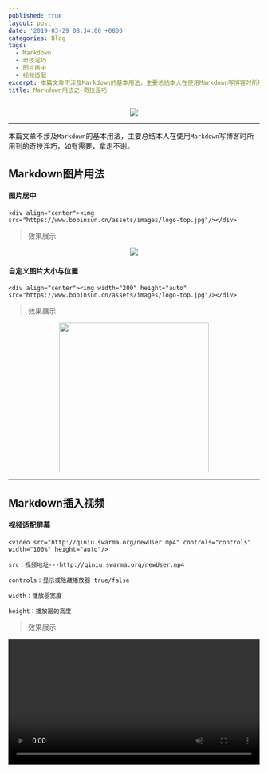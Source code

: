 ```yaml
---
published: true
layout: post
date: '2019-03-29 08:34:00 +0800'
categories: Blog
tags:
  - Markdown
  - 奇技淫巧
  - 图片居中
  - 视频适配
excerpt: 本篇文章不涉及Markdown的基本用法，主要总结本人在使用Markdown写博客时所用到的奇技淫巧，如有需要，拿走不谢。
title: Markdown用法之-奇技淫巧
---
```

<div align="center"><img src="https://www.bobinsun.cn/assets/images/logo-top.jpg"/></div>

---

本篇文章不涉及`Markdown`的基本用法，主要总结本人在使用`Markdown`写博客时所用到的奇技淫巧，如有需要，拿走不谢。


## Markdown图片用法

#### 图片居中

```
<div align="center"><img src="https://www.bobinsun.cn/assets/images/logo-top.jpg"/></div>
```

> 效果展示

<div align="center"><img src="https://www.bobinsun.cn/assets/images/logo-top.jpg"/></div>


#### 自定义图片大小与位置

```
<div align="center"><img width="200" height="auto" src="https://www.bobinsun.cn/assets/images/logo-top.jpg"/></div>
```

> 效果展示

<div align="center"><img width="300" height="auto" src="https://www.bobinsun.cn/assets/images/logo-top.jpg"/></div>

---

## Markdown插入视频

#### 视频适配屏幕

```
<video src="http://qiniu.swarma.org/newUser.mp4" controls="controls" width="100%" height="auto"/>

```

```
src：视频地址---http://qiniu.swarma.org/newUser.mp4

controls：显示或隐藏播放器 true/false

width：播放器宽度

height：播放器的高度
```

> 效果展示

<video src="http://qiniu.swarma.org/newUser.mp4" controls="controls" width="100%" height="auto"/>

---

## 插入Emoji表情符号

#### Emoji资源库

- **emoji-cheat-sheet**：https://github.com/ikatyang/emoji-cheat-sheet/blob/master/README.md

`资源截图：`

<div align="center"><img width="600" height="auto" src="https://www.bobinsun.cn/assets/images/emoji-01.png"/></div>

<div align="center"><img width="600" height="auto" src="https://www.bobinsun.cn/assets/images/emoji-02.png"/></div>

> 效果展示

:smile: :blush: :sparkling_heart: :cupid: :speech_balloon: :mag_right: :bathtub: :soccer: :gem: :one: :two: 

:bowtie: :money_with_wings: :anguished: :family: :ox: :mega: :bath: :soccer: :watermelon: :bike: :us: :cn: :one: :u5408: :u6709: :do_not_litter: :sos: :x:

---

## 设置文字属性

#### 改变字体颜色

```
<font color="#FF4500">我要变成这个颜色#FF4500</font>
```
> 效果展示

- <font color="#FF45000">我要变成这个颜色#FF4500</font>

- **附**：《[十六进制颜色对照表](http://www.w3school.com.cn/cssref/css_colornames.asp)》


#### 改变文字大小

```
<font size="1">我要变成1号字</font>
<font size="2">我要变成2号字</font>
<font size="3">我要变成3号字</font>
<font size="4">我要变成4号字</font>
<font size="5">我要变成5号字</font>
<font size="6">我要变成6号字</font>
<font size="7">我要变成7号字</font>
```

> 效果展示

- <font size="1">我要变成1号字</font>
- <font size="2">我要变成2号字</font>
- <font size="3">我要变成3号字</font>
- <font size="4">我要变成4号字</font>
- <font size="5">我要变成5号字</font>
- <font size="6">我要变成6号字</font>
- <font size="7">我要变成6号字</font>

#### 改变文字背景颜色

> 示例代码

```
<table><tr><td bgcolor="#7FFF00">我要变成#7FFF00背景色</td></tr></table>
<table><tr><td bgcolor="#D2691E">我要变成#D2691E背景色</td></tr></table>
<table><tr><td bgcolor="#6495ED">我要变成#6495ED背景色</td></tr></table>
<table><tr><td bgcolor="#FFF8DC">我要变成#FFF8DC背景色</td></tr></table>
<table><tr><td bgcolor="#008B8B">我要变成#008B8B背景色</td></tr></table>
<table><tr><td bgcolor="#A9A9A9">我要变成#A9A9A9背景色</td></tr></table>
<table><tr><td bgcolor="#8FBC8F">我要变成#8FBC8F背景色</td></tr></table>
```
> 效果展示

- <table><tr><td bgcolor="#7FFF00">我要变成#7FFF00背景色</td></tr></table>
- <table><tr><td bgcolor="#D2691E">我要变成#D2691E背景色</td></tr></table>
- <table><tr><td bgcolor="#6495ED">我要变成#6495ED背景色</td></tr></table>
- <table><tr><td bgcolor="#FFF8DC">我要变成#FFF8DC背景色</td></tr></table>
- <table><tr><td bgcolor="#008B8B">我要变成#008B8B背景色</td></tr></table>
- <table><tr><td bgcolor="#A9A9A9">我要变成#A9A9A9背景色</td></tr></table>
- <table><tr><td bgcolor="#8FBC8F">我要变成#8FBC8F背景色</td></tr></table>

---
